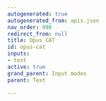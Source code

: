```yaml
---
autogenerated: true
autogenerated_from: apis.json
nav_order: 998
redirect_from: null
title: Opus CAT
id: opus-cat
inputs:
- text
active: true
grand_parent: Input modes
parent: Text

---
```


